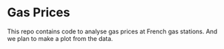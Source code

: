 # Gas Prices

This repo contains code to analyse gas prices at French gas stations.
And we plan to make a plot from the data.
